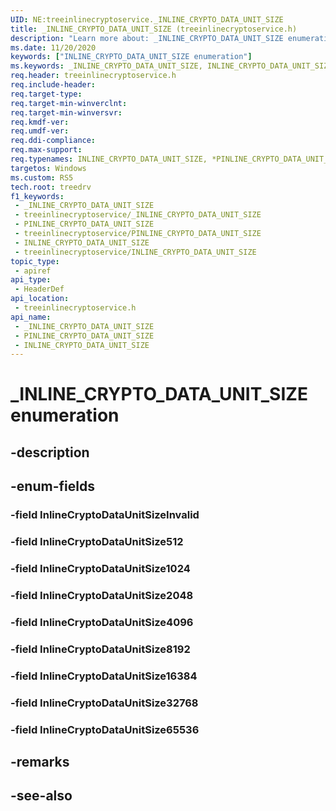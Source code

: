 ```yaml
---
UID: NE:treeinlinecryptoservice._INLINE_CRYPTO_DATA_UNIT_SIZE
title: _INLINE_CRYPTO_DATA_UNIT_SIZE (treeinlinecryptoservice.h)
description: "Learn more about: _INLINE_CRYPTO_DATA_UNIT_SIZE enumeration"
ms.date: 11/20/2020
keywords: ["INLINE_CRYPTO_DATA_UNIT_SIZE enumeration"]
ms.keywords: _INLINE_CRYPTO_DATA_UNIT_SIZE, INLINE_CRYPTO_DATA_UNIT_SIZE, *PINLINE_CRYPTO_DATA_UNIT_SIZE,
req.header: treeinlinecryptoservice.h
req.include-header: 
req.target-type: 
req.target-min-winverclnt: 
req.target-min-winversvr: 
req.kmdf-ver: 
req.umdf-ver: 
req.ddi-compliance: 
req.max-support: 
req.typenames: INLINE_CRYPTO_DATA_UNIT_SIZE, *PINLINE_CRYPTO_DATA_UNIT_SIZE
targetos: Windows
ms.custom: RS5
tech.root: treedrv
f1_keywords:
 - _INLINE_CRYPTO_DATA_UNIT_SIZE
 - treeinlinecryptoservice/_INLINE_CRYPTO_DATA_UNIT_SIZE
 - PINLINE_CRYPTO_DATA_UNIT_SIZE
 - treeinlinecryptoservice/PINLINE_CRYPTO_DATA_UNIT_SIZE
 - INLINE_CRYPTO_DATA_UNIT_SIZE
 - treeinlinecryptoservice/INLINE_CRYPTO_DATA_UNIT_SIZE
topic_type:
 - apiref
api_type:
 - HeaderDef
api_location:
 - treeinlinecryptoservice.h
api_name:
 - _INLINE_CRYPTO_DATA_UNIT_SIZE
 - PINLINE_CRYPTO_DATA_UNIT_SIZE
 - INLINE_CRYPTO_DATA_UNIT_SIZE
---
```


# _INLINE_CRYPTO_DATA_UNIT_SIZE enumeration


## -description

## -enum-fields

### -field InlineCryptoDataUnitSizeInvalid

### -field InlineCryptoDataUnitSize512

### -field InlineCryptoDataUnitSize1024

### -field InlineCryptoDataUnitSize2048

### -field InlineCryptoDataUnitSize4096

### -field InlineCryptoDataUnitSize8192

### -field InlineCryptoDataUnitSize16384

### -field InlineCryptoDataUnitSize32768

### -field InlineCryptoDataUnitSize65536

## -remarks

## -see-also

